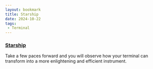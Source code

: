 ```yaml
---
layout: bookmark
title: Starship
date: 2024-10-22
tags: 
 - Terminal
---
```


### [Starship](https://github.com/starship/starship)

Take a few paces forward and you will observe how your terminal can transform into a more enlightening and efficient instrument.